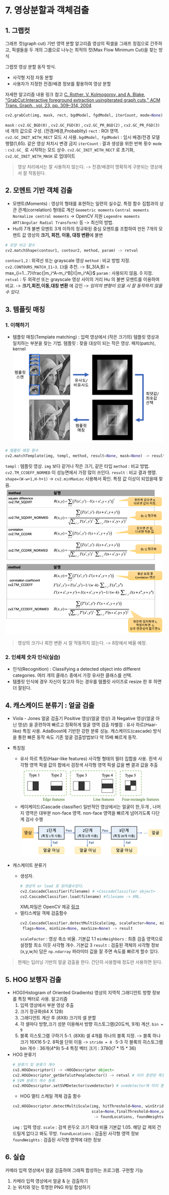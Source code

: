 ﻿# 7. 영상분할과 객체검출

## 1. 그랩컷
그래프 컷(graph cut) 기반 영역 분할 알고리즘
영상의 픽셀을 그래프 정점으로 간주하고, 픽셀들을 두 개의 그룹으로 나누는 최적의 컷(Max Flow Minimum Cut)을 찾는 방식

그랩컷 영상 분할 동작 방식.
* 사각형 지정 자동 분할
*  사용자가 지정한 전경/배경 정보를 활용하여 영상 분할

자세한 알고리즘 내용 링크 참고 [C. Rother, V. Kolmogorov, and A. Blake, "GrabCut:Interactive foreground extraction usingiterated graph cuts," ACM Trans. Graph., vol. 23, pp. 309–314, 2004](https://grabcut.weebly.com/background--algorithm.html)

```python
cv2.grabCut(img, mask, rect, bgdModel, fgdModel, iterCount, mode=None) -> mask, bgdModel, fgdModel
```
`mask` : `cv2.GC_BGD(0)` , `cv2.GC_FGD(0)` , `cv2.GC_PR_BGD(2)` , `cv2.GC_PR_FGD(3)` 네 개의 값으로 구성. (전경/배경,Probablity)
`rect` : ROI 영역. `cv2.GC_INIT_WITH_RECT` 모드 시 사용.
`bgdModel, fgdModel` : 임시 배경/전경 모델 행렬(1,65). 같은 영상 처치시 변경 금지
`iterCount` : 결과 생성을 위한 반복 횟수
`mode` : `cv2.GC_` 로 시작하는 모드 상수. `cv2.GC_INIT_WITH_RECT` 로 초기화, `cv2.GC_INIT_WITH_MASK` 로 업데이트

> 영상 처리에서는 잘 사용하지 않는다. -> 전경/배경이 명확하게 구분되는 영상에서 잘 작동된다.

## 2. 모멘트 기반 객체 검출
* 모멘트(Moments) :
영상의 형태를 표현하는 일련의 실수값.
특정 함수 집합과의 상관 관계(correlation) 형태로 계산
`Geometric moments` `Central moments` `Normalize central moments` -> OpenCV 지원
`Legendre moments` `ART(Angular Radial Transform)` 등 -> 최신의 방법.
* Hu의 7개 불변 모멘트
3개 이하의 정규화된 중심 모멘트를 조합하여 만든 7개의 모멘트 값
영상의 **크기, 회전, 이동, 대칭 변환**에 불변
```python
# 모양 비교 함수
cv2.matchShape(contour1, contour2, method, param) -> retval 
```
`contour1,2` : 외곽선 또는 grayscale 영상
`method` : 비교 방법 지정. `cv2.CONTOURS_MATCH_I1~3`. `I3`을 추천. ->  $I_3(A,B) = max_{i=1...7}\frac{|m_i^A-m_i^B|}{|m_i^A|}$
`param` : 사용되지 않음. 0 지정.
`retval` : 두 외곽선 또는 grayscale 영상 사이의 거리
Hu 의 불변 모멘트를 이용하여 비교. -> **크기,회전,이동,대칭 변환** 에 강인 
-> *임의의 변형이 있을 시 잘 동작하지 않을 수 있다.*

## 3. 템플릿 매칭
### 1. 이해하기
* 템플릿 매칭(Template matching) :
입력 영상에서 (작은 크기의) 템플릿 영상과 일치하는 부분을 찾는 기법.
템플릿 : 찾을 대상이 되는 작은 영상. 패치(patch), kernel 
![template](./image/template.png)

```python
# 템플릿 매칭 함수
cv2.matchTemplate(img, templ, method, result=None, mask=None) -> result
```
`templ` : 템플릿 영상. `img` 보다 같거나 작은 크기, 같은 타입
`method` : 비교 방법. `cv2.TM_CCOEFF_NORMED` 이 성능면에서 가장 많이 쓰인다.
`result` : 비교 결과 행렬. `shape=(W-w+1,H-h+1)` -> `cv2.minMaxLoc` 사용해서 확인. 특정 값 이상이 되었을때 찾음.
![method1](./image/method1.png)
![method2](./image/method2.png)

 > 영상의 크기나 회전 변환 시 잘 작동하지 않는다. -> 8장에서 배울 예정.
 
 ### 2. 인쇄체 숫자 인식(실습)
 * 인식(Recognition) :
	Classifying a detected object into different categories.
	여러 개의 클래스 중에서 가장 유사한 클래스를 선택.
* 템플릿 인식에 경우 자신이 찾고자 하는 경우를 템플릿 사이즈로 resize 한 후 하면 더 잘된다. 


## 4. 캐스케이드 분류기 : 얼굴 검출
* Viola - Jones 얼굴 검출기
	Positive 영상(얼굴 영상) 과 Negative 영상(얼굴 아닌 영상) 을 훈련하여 빠르고 정확하게 얼굴 영역 검출
	차별점 : 유사 하르(Haar-like) 특징 사용. AdaBoost에 기반한 강한 분류 성능. 캐스케이드(cascade) 방식을 통한 빠른 동작 속도
	기존 얼굴 검출방법보다 약 15배 빠르게 동작.
* 특징점
	* 유사 하르 특징(Haar-like features)
		사각형 형태의 필터 집합을 사용. 
		흰색 사각형 영역 픽셀 값의 합에서 검정색 사각형 영역 픽셀 값을 뺀 결과 값을 추출
		![Haar-like](./image/Haar_like.png)
	* 케이케이드(Cascade classifier)
		일반적인 영상에서는 얼굴이 한,두개 , 나머지 영역은 대부분 non-face 영역.
		non-face 영역을 빠르게 넘어가도록 다단계 검사 수행
		![cascade](./image/cascade.png)

* 캐스케이트 분류기
	* 생성자.
		```python
		# 생성자 or load 로 읽어올수있다. 
		cv2.CascadeClassifier(filename) # <CascadeClassifier object>
		cv2.CascadeClassifier.load(filename) #filename -> XML. 
		```
		XML파일은 OpenCV 제공 [링크](https://github.com/opencv/opencv/tree/master/data/haarcascades)
	* 멀티스케일 객체 검출함수
		```python
		cv2.CascadeClassifier.detectMultiScale(img, scaleFactor=None, minNeighbors=None,
		 flags=None, minSize=None, maxSize=None) -> result
		```
		`scaleFactor` : 영상 축소 비율. 기본값 1.1
		`minNeighbors` : 최종 검출 영역으로 설정할 최소 이웃 사각형 개수. 기본값 3
		`result` : 검출된 객체의 사각형 정보(x,y,w,h) 담은 `np.ndarray`
		파라미터 값을 잘 주면 속도를 빠르게 할수 있다.
> 현재는 딥러닝 기반의 얼굴 검출을 한다. 간단히 사용할때 정도만 사용하면 된다.

## 5. HOG 보행자 검출
* HOG(Histogram of Oriented Gradients)
	영상의 지역적 그래디언트 방향 정보를 특징 벡터로 사용.
	알고리즘
	1.	입력 영상에서 부분 영상 추출
	2.	크기 정규화(64 X 128)
	3.	그래디언트 계산 후 (8X8) 크기의 셀 분할
	4.	각 셀마다 방향,크기 성분 이용해서 방향 히스토그램(20도씩, 9개) 계산. `bin = 9`
	5.	블록 히스토그램 구하기
		5-1. (8X8) 셀 4개를 하나의 블록 지정. -> 블록 하나 크기 16X16
		5-2. 8픽셀 단위 이동 -> `stride = 8 `
		5-3 각 블록의 히스토그램 bin 개수 : 36개(4*9)
		5-4 특징 벡터 크기 : 3780(7 * 15 * 36)
* HOG 분류기
	```python
	# 분류기 및 분류기 계수
	cv2.HOGDescriptor() -> <HOGDescriptor object>
	cv2.HOGDescriptor_getDefalutPeopleDector() -> retval # 미리 훈련된 특징 벡터
	# SVM 분류기 계수 등록
	cv2.HOGDescriptor.setSVMDetector(svmdetector) # svmdetector에 미리 훈련된 특징 벡터 넣어줌.
	```
	* HOG 멀티 스케일 객체 검출 함수
	```python
	cv2.HOGDescriptor.detectMultiScale(img, hitThreshold=None, winStride=None, padding=None,
									   scale=None,finalThreshold=None,useMeanshiftGrouping=None) 
									    -> foundLocations, foundWeights, 
	```
	`img` : 입력 영상.
	`scale` : 검색 윈두오 크기 확대 비율 기본값 1.05. 해당 값 제외 건드릴게 없다고 봐도 무방.
	`foundLocations` : 검출된 사각형 영역 정보
	`foundWeights` : 검출된 사각형 영역에 대한 정보


## 6. 실습
카메라 입력 영상에서 얼굴 검출하여 그래픽 합성하는 프로그램.
구현할 기능 
1. 카메라 입력 영상에서 얼굴 & 눈 검출하기
2. 눈 위치와 맞는 투명한 PNG 파일 합성하기

